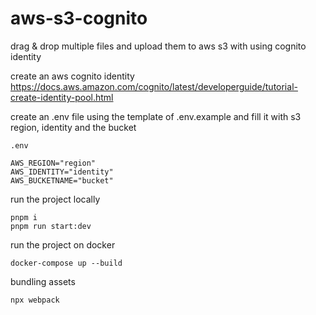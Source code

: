 # aws-s3-cognito

drag & drop multiple files and upload them to aws s3 with using cognito identity

create an aws cognito identity\
https://docs.aws.amazon.com/cognito/latest/developerguide/tutorial-create-identity-pool.html

create an .env file using the template of .env.example and fill it with s3 region, identity and the bucket

```
.env

AWS_REGION="region"
AWS_IDENTITY="identity"
AWS_BUCKETNAME="bucket"
```

run the project locally

```
pnpm i
pnpm run start:dev
```

run the project on docker

```
docker-compose up --build
```

bundling assets

```
npx webpack
```
